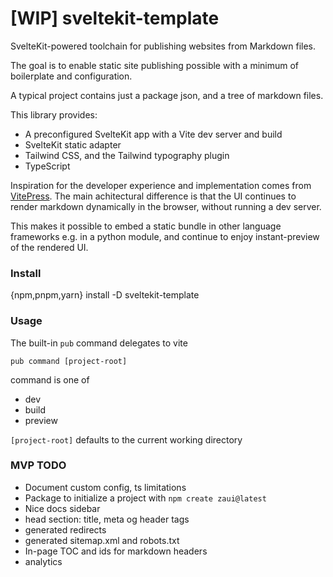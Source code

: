 # [WIP] sveltekit-template
SvelteKit-powered toolchain for publishing websites from Markdown files.

The goal is to enable static site publishing possible with a minimum of boilerplate and configuration.

A typical project contains just a package json, and a tree of markdown files.

This library provides:
- A preconfigured SvelteKit app with a Vite dev server and build
- SvelteKit static adapter
- Tailwind CSS, and the Tailwind typography plugin
- TypeScript

Inspiration for the developer experience and implementation comes from [VitePress](https://vitepress.dev/). The main achitectural difference is that the UI continues to render markdown dynamically in the browser, without running a dev server.

This makes it possible to embed a static bundle in other language frameworks e.g. in a python module, and continue to enjoy instant-preview of the rendered UI.

### Install
{npm,pnpm,yarn} install -D sveltekit-template

### Usage
The built-in `pub` command delegates to vite

`pub command [project-root]`

command is one of
- dev
- build
- preview

`[project-root]` defaults to the current working directory

### MVP TODO
- Document custom config, ts limitations
- Package to initialize a project with `npm create zaui@latest`
- Nice docs sidebar
- head section: title, meta og header tags
- generated redirects
- generated sitemap.xml and robots.txt
- In-page TOC and ids for markdown headers
- analytics